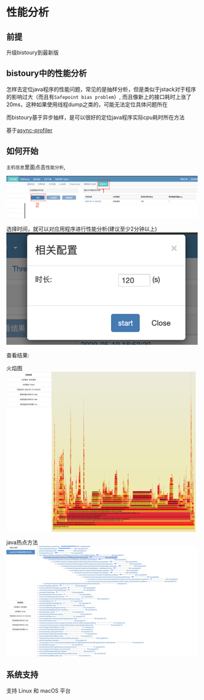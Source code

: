 # 性能分析

## 前提
升级bistoury到最新版

## bistoury中的性能分析

怎样去定位java程序的性能问题，常见的是抽样分析，但是类似于jstack对于程序的影响过大（而且有`Safepoint bias problem`）, 而且像新上的接口耗时上涨了20ms，这种如果使用线程dump之类的，可能无法定位具体问题所在

而bistoury基于异步抽样，是可以很好的定位java程序实际cpu耗时所在方法

基于[async-profiler](https://github.com/jvm-profiling-tools/async-profiler)


## 如何开始
`主机信息`里面点击`性能分析`,

![如何开始](../image/profiler_start.png)

选择时间，就可以对应用程序进行性能分析(建议至少2分钟以上)
![如何开始](../image/profiler_start_step_2.png)

查看结果:

火焰图
![性能分析栈](../image/profiler_stack.png)

java热点方法
![性能分析方法](../image/profiler_method.png)

## 系统支持
支持 Linux 和 macOS 平台
